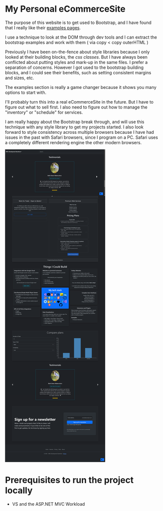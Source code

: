 # My Personal eCommerceSite
 
The purpose of this website is to get used to Bootstrap, and I have found that I really like their [examples pages](https://getbootstrap.com/docs/5.3/examples/).

I use a technique to look at the DOM through dev tools and I can extract the bootstrap examples and work with them ( via copy < copy outerHTML )

Previously I have been on-the-fence about style libraries because I only looked at their building blocks, the _css classes_. But I have always been conflicted about putting styles and mark-up in the same files. I prefer a separation of concerns. However I got used to the bootstrap building blocks, and I could see their benefits, such as setting consistent margins and sizes, etc. 

The examples section is really a game changer because it shows you many options to start with. 

I'll probably turn this into a real eCommerceSite in the future. But I have to figure out what to sell first. I also need to figure out how to manage the "inventory" or "schedule" for services.


I am really happy about the Bootstrap break through, and will use this technique with any style library to get my projects started. I also look forward to style consistency across multiple browsers because I have had issues in the past with Safari browsers, since I program on a PC. Safari uses a completely different rendering engine the other modern browsers. 


<img src="./demo-images/screenshot-4.png"/>

# Prerequisites to run the project locally

- VS and the ASP.NET MVC Workload
  
